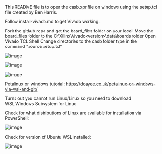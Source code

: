 This README file is to open the casb.xpr file on windows using the setup.tcl file created by Ben Harris.

Follow install-vivado.md to get Vivado working.

Fork the github repo and get the board_files folder on your local.
Move the board_files folder to the C:\Xilinx\Vivado\<version>\data\boards folder
Open Vivado TCL Shell
Change directories to the casb folder
type in the command "source setup.tcl"

![image](https://github.com/user-attachments/assets/b3d9642a-71a0-419c-a739-77181a34fb7e)


![image](https://github.com/user-attachments/assets/9c7d8d6b-29b4-4bb3-9397-0131b3adcbae)

![image](https://github.com/user-attachments/assets/636bbaeb-c960-4b85-a6ce-86c3636b5bae)

Petalinux on windows tutorial: https://doayee.co.uk/petalinux-on-windows-via-wsl-and-git/

Turns out you cannot run Linux/Linux so you need to download WSL:Windows Subsystem for Linux

Check for what distributions of Linux are available for installation via PowerShell:

![image](https://github.com/user-attachments/assets/c87cec8f-8e6a-484a-ac19-9f8e3571ed57)

Check for version of Ubuntu WSL installed:

![image](https://github.com/user-attachments/assets/0dda7b63-d24b-4e48-900a-0267ab50d662)

